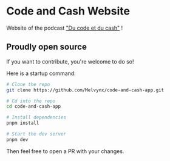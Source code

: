 # Code and Cash Website

Website of the podcast ["Du code et du cash"](https://code-et-cash.com) !

## Proudly open source

If you want to contribute, you're welcome to do so!

Here is a startup command:

```bash
# Clone the repo
git clone https://github.com/Melvynx/code-and-cash-app.git

# Cd into the repo
cd code-and-cash-app

# Install dependencies
pnpm install

# Start the dev server
pnpm dev
```

Then feel free to open a PR with your changes.
